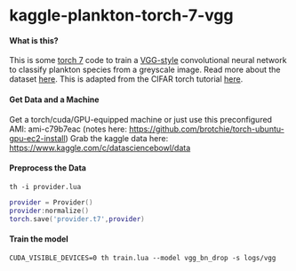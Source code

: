 # kaggle-plankton-torch-7-vgg

#### What is this?
This is some [torch 7](http://torch.ch/) code to train a [VGG-style](http://arxiv.org/pdf/1409.1556.pdf) convolutional neural network to classify plankton species from a greyscale image. Read more about the dataset [here](https://www.kaggle.com/c/datasciencebowl). This is adapted from the CIFAR torch tutorial [here](http://torch.ch/blog/2015/07/30/cifar.html).

#### Get Data and a Machine
Get a torch/cuda/GPU-equipped machine or just use this preconfigured AMI: ami-c79b7eac (notes here: https://github.com/brotchie/torch-ubuntu-gpu-ec2-install)
Grab the kaggle data here: https://www.kaggle.com/c/datasciencebowl/data
#### Preprocess the Data
```
th -i provider.lua
```
```lua
provider = Provider()
provider:normalize()
torch.save('provider.t7',provider)
```
#### Train the model
```
CUDA_VISIBLE_DEVICES=0 th train.lua --model vgg_bn_drop -s logs/vgg
```

